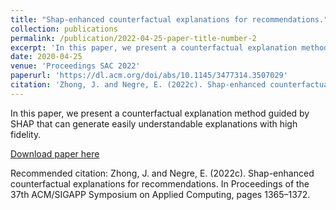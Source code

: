 ```yaml
---
title: "Shap-enhanced counterfactual explanations for recommendations."
collection: publications
permalink: /publication/2022-04-25-paper-title-number-2
excerpt: 'In this paper, we present a counterfactual explanation method guided by SHAP that can generate easily understandable explanations with high fidelity.'
date: 2020-04-25
venue: 'Proceedings SAC 2022'
paperurl: 'https://dl.acm.org/doi/abs/10.1145/3477314.3507029'
citation: 'Zhong, J. and Negre, E. (2022c). Shap-enhanced counterfactual explanations for recommendations. In Proceedings of the 37th ACM/SIGAPP Symposium on Applied Computing, pages 1365–1372.'
---
```

In this paper, we present a counterfactual explanation method guided by SHAP that can generate easily understandable explanations with high fidelity.

[Download paper here](https://dl.acm.org/doi/abs/10.1145/3477314.3507029)

Recommended citation: Zhong, J. and Negre, E. (2022c). Shap-enhanced counterfactual explanations for recommendations. In Proceedings of the 37th ACM/SIGAPP Symposium on Applied Computing, pages 1365–1372.
